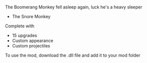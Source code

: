 
The Boomerang Monkey fell asleep again, luck he's a heavy sleeper


- The Snore Monkey

Complete with
- 15 upgrades
- Custom appearance
- Custom projectiles

To use the mod, download the .dll file and add it to your mod folder
